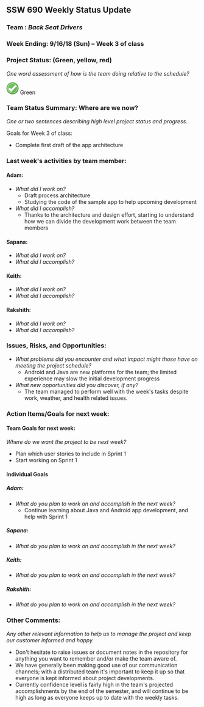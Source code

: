 ## SSW 690 Weekly Status Update 

### Team : _Back Seat Drivers_

### Week Ending: 9/16/18 (Sun) – Week 3 of class

### Project Status: (Green, yellow, red)

_One word assessment of how is the team doing relative to the schedule?_

![Green](https://github.com/Scarabyte/SSW690-Project/blob/master/docs/StatusUpdates/status_green.png?raw=true) Green

### Team Status Summary: Where are we now?

_One or two sentences describing high level project status and progress._

Goals for Week 3 of class:
* Complete first draft of the app architecture

### Last week&#39;s activities by team member:

#### Adam:

* _What did I work on?_
  * Draft process architecture
  * Studying the code of the sample app to help upcoming development
* _What did I accomplish?_
  * Thanks to the architecture and design effort, starting to understand how we can divide the development work between the team members

#### Sapana:

* _What did I work on?_
* _What did I accomplish?_

#### Keith:

* _What did I work on?_
* _What did I accomplish?_

#### Rakshith:

* _What did I work on?_
* _What did I accomplish?_

### Issues, Risks, and Opportunities:

* _What problems did you encounter and what impact might those have on meeting the project schedule?_
  * Android and Java are new platforms for the team; the limited experience may slow the initial development progress
* _What new opportunities did you discover, if any?_
  * The team managed to perform well with the week's tasks despite work, weather, and health related issues.

### Action Items/Goals for next week:

#### Team Goals for next week:

_Where do we want the project to be next week?_
* Plan which user stories to include in Sprint 1
* Start working on Sprint 1

#### Individual Goals

##### Adam:

* _What do you plan to work on and accomplish in the next week?_
  * Continue learning about Java and Android app development, and help with Sprint 1

##### Sapana:

* _What do you plan to work on and accomplish in the next week?_

##### Keith:

* _What do you plan to work on and accomplish in the next week?_

##### Rakshith:

* _What do you plan to work on and accomplish in the next week?_


### Other Comments:

_Any other relevant information to help us to manage the project and keep our customer informed and happy._
* Don't hesitate to raise issues or document notes in the repository for anything you want to remember and/or make the team aware of.
* We have generally been making good use of our communication channels; with a distributed team it's important to keep it up so that everyone is kept informed about project developments.
* Currently confidence level is fairly high in the team's projected accomplishments by the end of the semester, and will continue to be high as long as everyone keeps up to date with the weekly tasks.
